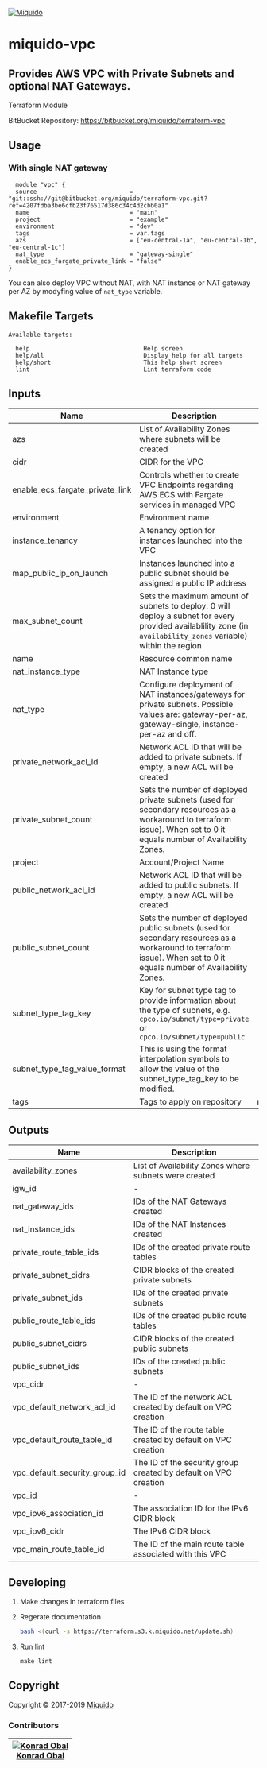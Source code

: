 <!-- This file was automatically generated by the `build-harness`. Make all changes to `README.yaml` and run `make readme` to rebuild this file. -->
[![Miquido][logo]](https://www.miquido.com/)

# miquido-vpc
Provides AWS VPC with Private Subnets and optional NAT Gateways.
---
Terraform Module

BitBucket Repository: https://bitbucket.org/miquido/terraform-vpc
## Usage


### With single NAT gateway

```hcl
  module "vpc" {
  source                          = "git::ssh://git@bitbucket.org/miquido/terraform-vpc.git?ref=4207fdba3be6cfb23f76517d386c34c4d2cbb0a1"
  name                            = "main"
  project                         = "example"
  environment                     = "dev"
  tags                            = var.tags
  azs                             = ["eu-central-1a", "eu-central-1b", "eu-central-1c"]
  nat_type                        = "gateway-single"
  enable_ecs_fargate_private_link = "false"
}
```

You can also deploy VPC without NAT, with NAT instance or NAT gateway per AZ by modyfing value of `nat_type` variable.
## Makefile Targets
```
Available targets:

  help                                Help screen
  help/all                            Display help for all targets
  help/short                          This help short screen
  lint                                Lint terraform code

```
## Inputs

| Name | Description | Type | Default | Required |
|------|-------------|:----:|:-----:|:-----:|
| azs | List of Availability Zones where subnets will be created | list(string) | `<list>` | no |
| cidr | CIDR for the VPC | string | `10.0.0.0/16` | no |
| enable_ecs_fargate_private_link | Controls whether to create VPC Endpoints regarding AWS ECS with Fargate services in managed VPC | string | `false` | no |
| environment | Environment name | string | `` | no |
| instance_tenancy | A tenancy option for instances launched into the VPC | string | `default` | no |
| map_public_ip_on_launch | Instances launched into a public subnet should be assigned a public IP address | string | `true` | no |
| max_subnet_count | Sets the maximum amount of subnets to deploy. 0 will deploy a subnet for every provided availablility zone (in `availability_zones` variable) within the region | string | `0` | no |
| name | Resource common name | string | - | yes |
| nat_instance_type | NAT Instance type | string | `t3.micro` | no |
| nat_type | Configure deployment of NAT instances/gateways for private subnets. Possible values are: gateway-per-az, gateway-single, instance-per-az and off. | string | `gateway-per-az` | no |
| private_network_acl_id | Network ACL ID that will be added to private subnets. If empty, a new ACL will be created | string | `` | no |
| private_subnet_count | Sets the number of deployed private subnets (used for secondary resources as a workaround to terraform issue). When set to 0 it equals number of Availability Zones. | string | `0` | no |
| project | Account/Project Name | string | - | yes |
| public_network_acl_id | Network ACL ID that will be added to public subnets. If empty, a new ACL will be created | string | `` | no |
| public_subnet_count | Sets the number of deployed public subnets (used for secondary resources as a workaround to terraform issue). When set to 0 it equals number of Availability Zones. | string | `0` | no |
| subnet_type_tag_key | Key for subnet type tag to provide information about the type of subnets, e.g. `cpco.io/subnet/type=private` or `cpco.io/subnet/type=public` | string | `miquido.com/subnet/type` | no |
| subnet_type_tag_value_format | This is using the format interpolation symbols to allow the value of the subnet_type_tag_key to be modified. | string | `%s` | no |
| tags | Tags to apply on repository | map(string) | `<map>` | no |

## Outputs

| Name | Description |
|------|-------------|
| availability_zones | List of Availability Zones where subnets were created |
| igw_id | - |
| nat_gateway_ids | IDs of the NAT Gateways created |
| nat_instance_ids | IDs of the NAT Instances created |
| private_route_table_ids | IDs of the created private route tables |
| private_subnet_cidrs | CIDR blocks of the created private subnets |
| private_subnet_ids | IDs of the created private subnets |
| public_route_table_ids | IDs of the created public route tables |
| public_subnet_cidrs | CIDR blocks of the created public subnets |
| public_subnet_ids | IDs of the created public subnets |
| vpc_cidr | - |
| vpc_default_network_acl_id | The ID of the network ACL created by default on VPC creation |
| vpc_default_route_table_id | The ID of the route table created by default on VPC creation |
| vpc_default_security_group_id | The ID of the security group created by default on VPC creation |
| vpc_id | - |
| vpc_ipv6_association_id | The association ID for the IPv6 CIDR block |
| vpc_ipv6_cidr | The IPv6 CIDR block |
| vpc_main_route_table_id | The ID of the main route table associated with this VPC |



## Developing

1. Make changes in terraform files

2. Regerate documentation

    ```bash
    bash <(curl -s https://terraform.s3.k.miquido.net/update.sh)
    ```

3. Run lint

    ```
    make lint
    ```

## Copyright

Copyright © 2017-2019 [Miquido](https://miquido.com)



### Contributors

|  [![Konrad Obal][k911_avatar]][k911_homepage]<br/>[Konrad Obal][k911_homepage] |
|---|

  [k911_homepage]: https://github.com/k911
  [k911_avatar]: https://github.com/k911.png?size=150



  [logo]: https://www.miquido.com/img/logos/logo__miquido.svg
  [website]: https://www.miquido.com/
  [github]: https://github.com/miquido
  [bitbucket]: https://bitbucket.org/miquido
